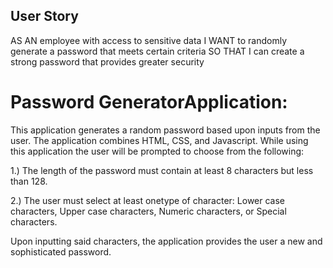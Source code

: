## User Story

AS AN employee with access to sensitive data
I WANT to randomly generate a password that meets certain criteria
SO THAT I can create a strong password that provides greater security

# Password GeneratorApplication:



This application generates a random password based upon inputs from the user. The application combines HTML, CSS, and Javascript. While using this application the user will be prompted to choose from the following:

1.) The length of the password must contain at least 8 characters but less than 128.

2.) The user must select at least onetype of character: Lower case characters, Upper case characters, Numeric characters, or Special characters.

Upon inputting said characters, the application provides the user a new and sophisticated password. 

